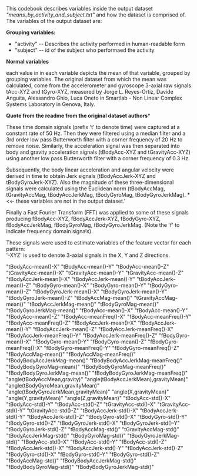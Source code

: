 This codebook describes variables inside the output dataset *"means_by_activity_and_subject.txt"* and how the dataset is comprised of.
The variables of the output dataset are:

**Grouping variables:**

* "activity" -- Describes the activity performed in human-readable form
* "subject" -- id of the subject who performaed the activity

**Normal variables**

each value in in each variable depicts the mean of that variable, grouped by grouping variables. The original dataset from which the mean was calculated, come from the accelerometer and gyroscope 3-axial raw signals tAcc-XYZ and tGyro-XYZ, measured by Jorge L. Reyes-Ortiz, Davide Anguita, Alessandro Ghio, Luca Oneto in Smartlab - Non Linear Complex Systems Laboratory in Genova, Italy.

**Quote from the readme from the original dataset authors***

These time domain signals (prefix 't' to denote time) were captured at a constant rate of 50 Hz. Then they were filtered using a median filter and a 3rd order low pass Butterworth filter with a corner frequency of 20 Hz to remove noise. Similarly, the acceleration signal was then separated into body and gravity acceleration signals (tBodyAcc-XYZ and tGravityAcc-XYZ) using another low pass Butterworth filter with a corner frequency of 0.3 Hz. 

Subsequently, the body linear acceleration and angular velocity were derived in time to obtain Jerk signals (tBodyAccJerk-XYZ and tBodyGyroJerk-XYZ). Also the magnitude of these three-dimensional signals were calculated using the Euclidean norm (tBodyAccMag, tGravityAccMag, tBodyAccJerkMag, tBodyGyroMag, tBodyGyroJerkMag). *<<- these variables are not in the output dataset.'

Finally a Fast Fourier Transform (FFT) was applied to some of these signals producing fBodyAcc-XYZ, fBodyAccJerk-XYZ, fBodyGyro-XYZ, fBodyAccJerkMag, fBodyGyroMag, fBodyGyroJerkMag. (Note the 'f' to indicate frequency domain signals). 

These signals were used to estimate variables of the feature vector for each pattern:  
'-XYZ' is used to denote 3-axial signals in the X, Y and Z directions.

"tBodyAcc-mean()-X"
"tBodyAcc-mean()-Y"
"tBodyAcc-mean()-Z"
"tGravityAcc-mean()-X"
"tGravityAcc-mean()-Y"
"tGravityAcc-mean()-Z"
"tBodyAccJerk-mean()-X"
"tBodyAccJerk-mean()-Y"
"tBodyAccJerk-mean()-Z"
"tBodyGyro-mean()-X"
"tBodyGyro-mean()-Y"
"tBodyGyro-mean()-Z"
"tBodyGyroJerk-mean()-X"
"tBodyGyroJerk-mean()-Y"
"tBodyGyroJerk-mean()-Z"
"tBodyAccMag-mean()"
"tGravityAccMag-mean()"
"tBodyAccJerkMag-mean()"
"tBodyGyroMag-mean()"
"tBodyGyroJerkMag-mean()"
"fBodyAcc-mean()-X"
"fBodyAcc-mean()-Y"
"fBodyAcc-mean()-Z"
"fBodyAcc-meanFreq()-X"
"fBodyAcc-meanFreq()-Y"
"fBodyAcc-meanFreq()-Z"
"fBodyAccJerk-mean()-X"
"fBodyAccJerk-mean()-Y"
"fBodyAccJerk-mean()-Z"
"fBodyAccJerk-meanFreq()-X"
"fBodyAccJerk-meanFreq()-Y"
"fBodyAccJerk-meanFreq()-Z"
"fBodyGyro-mean()-X"
"fBodyGyro-mean()-Y"
"fBodyGyro-mean()-Z"
"fBodyGyro-meanFreq()-X"
"fBodyGyro-meanFreq()-Y"
"fBodyGyro-meanFreq()-Z"
"fBodyAccMag-mean()"
"fBodyAccMag-meanFreq()"
"fBodyBodyAccJerkMag-mean()"
"fBodyBodyAccJerkMag-meanFreq()"
"fBodyBodyGyroMag-mean()"
"fBodyBodyGyroMag-meanFreq()"
"fBodyBodyGyroJerkMag-mean()"
"fBodyBodyGyroJerkMag-meanFreq()"
"angle(tBodyAccMean,gravity)"
"angle(tBodyAccJerkMean),gravityMean)"
"angle(tBodyGyroMean,gravityMean)"
"angle(tBodyGyroJerkMean,gravityMean)"
"angle(X,gravityMean)"
"angle(Y,gravityMean)"
"angle(Z,gravityMean)"
"tBodyAcc-std()-X"
"tBodyAcc-std()-Y"
"tBodyAcc-std()-Z"
"tGravityAcc-std()-X"
"tGravityAcc-std()-Y"
"tGravityAcc-std()-Z"
"tBodyAccJerk-std()-X"
"tBodyAccJerk-std()-Y"
"tBodyAccJerk-std()-Z"
"tBodyGyro-std()-X"
"tBodyGyro-std()-Y"
"tBodyGyro-std()-Z"
"tBodyGyroJerk-std()-X"
"tBodyGyroJerk-std()-Y"
"tBodyGyroJerk-std()-Z"
"tBodyAccMag-std()"
"tGravityAccMag-std()"
"tBodyAccJerkMag-std()"
"tBodyGyroMag-std()"
"tBodyGyroJerkMag-std()"
"fBodyAcc-std()-X"
"fBodyAcc-std()-Y"
"fBodyAcc-std()-Z"
"fBodyAccJerk-std()-X"
"fBodyAccJerk-std()-Y"
"fBodyAccJerk-std()-Z"
"fBodyGyro-std()-X"
"fBodyGyro-std()-Y"
"fBodyGyro-std()-Z"
"fBodyAccMag-std()"
"fBodyBodyAccJerkMag-std()"
"fBodyBodyGyroMag-std()"
"fBodyBodyGyroJerkMag-std()"

